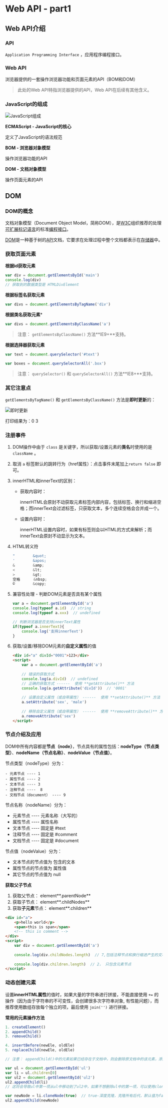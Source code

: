 # Web API - part1

## Web API介绍

### API

`Application Programming Interface` ，应用程序编程接口。

### Web API

浏览器提供的一套操作浏览器功能和页面元素的API（BOM和DOM）

> 此处的Web API特指浏览器提供的API，Web API在后续有其他含义。

### JavaScript的组成

![JavaScript组成](media/JavaScript组成.png)

**ECMAScript - JavaScript的核心**

定义了JavaScript的语法规范

**BOM - 浏览器对象模型**

操作浏览器功能的API

**DOM - 文档对象模型**

操作页面元素的API

## DOM

### DOM的概念

文档对象模型（Document Object Model，简称DOM），是[W3C](https://baike.baidu.com/item/W3C)组织推荐的处理[可扩展标记语言](https://baike.baidu.com/item/%E5%8F%AF%E6%89%A9%E5%B1%95%E7%BD%AE%E6%A0%87%E8%AF%AD%E8%A8%80)的标准[编程接口](https://baike.baidu.com/item/%E7%BC%96%E7%A8%8B%E6%8E%A5%E5%8F%A3)。

[DOM](https://baike.baidu.com/item/DOM/50288)是一种基于树的[API](https://baike.baidu.com/item/API/10154)文档，它要求在处理过程中整个文档都表示在[存储器](https://baike.baidu.com/item/%E5%AD%98%E5%82%A8%E5%99%A8)中。

### 获取页面元素

**根据id获取元素**

```js
var div = document.getElementsById('main')
console.log(div)
// 获取到的数据类型是 HTMLDivElement
```

**根据标签名获取元素**

```js
var divs = document.getElementsByTagName('div')
```

**根据类名获取元素***

```js
var divs = document.getElementsByClassName('a')
```

> 注意： `getElementsByClassName()` 方法**IE9+**支持。

**根据选择器获取元素**

```js
var text = document.querySelector('#text')

var boxes = document.querySelectorAll('.box')
```

> 注意： `querySelector()` 和 `querySelectorAll()` 方法**IE8+**支持。

### 其它注意点

`getElementsByTagName()` 和 `getElementsByClassName()` 方法是**即时更新**的：

![即时更新](media/jishigengxin.png)

打印结果为：0  3

### 注册事件

1. DOM操作中由于 `class` 是关键字，所以获取/设置元素的**类名**时使用的是 `className` 。

2. 取消 `a` 标签默认的跳转行为（href属性）：点击事件末尾加上`return false` 即可。

3. innerHTML和innerText的区别：

   - 获取内容时：

     innerHTML会原封不动获取元素标签内部内容，包括标签、换行和缩进空格；而innerText会过滤标签，只获取文本，多个连续空格会合并成一个。

   - 设置内容时：

     innerHTML设置内容时，如果有标签则会以HTML的方式来解析；而innerText会原封不动显示为文本。

4. HTML转义符

   ```js
   "		&quot;
   '		&apos;
   & 		&amp;
   <		&lt;
   >		&gt;
   空格	   &nbsp;
   ©		&copy;
   ```

5. 兼容性处理 - 判断DOM元素是否具有某个属性

   ```js
   var a = document.getElementById('a')
   console.log(typeof a.id)  // string
   console.log(typeof a.xxx)  // undefined
   
   // 判断浏览器是否支持innerText属性
   if(typeof a.innerText){
       console.log('支持innerText')
   }
   ```

6. 获取/设置/移除DOM元素的**自定义属性**的值

   ```html
   <div id="a" divId="0001">123</div>
   <script>
       var a = document.getElementById('a')
       
       // 错误的获取方式
       console.log(a.divId)  // undefined
       // 正确的获取方式 ------  使用 **getAttribute()** 方法
       console.log(a.getAttribute('divId'))  // '0001'
       
       // 设置自定义属性（或自带属性） ------  使用 **setAttribute()** 方法
       a.setAttribute('sex', 'male')
       
       // 移除自定义属性（或自带属性） ------  使用 **removeAttribute()** 方法
       a.removeAttribute('sex')
   </script>
   ```

### 节点介绍及应用

   DOM中所有内容都是**节点（node）**，节点具有的属性包括：**nodeType（节点类型）**、**nodeName（节点名称）**、**nodeValue（节点值）**。

   节点类型（nodeType）分为：

    - 元素节点 ---- 1
    - 属性节点 ---- 2
    - 文本节点 ---- 3
    - 注释节点 ----  8
    - 文档节点（document） ---- 9

   节点名称（nodeName）分为：

   - 元素节点 ---- 元素名称（大写的）
   - 属性节点 ---- 属性名称
   - 文本节点 ---- 固定是 #text
   - 注释节点 ---- 固定是 #comment
   - 文档节点 ---- 固定是 #document

   节点值（nodeValue）分为：

   - 文本节点的节点值为 包含的文本
   - 属性节点的节点值为 属性值
   - 其它节点的节点值为 null

   **获取父子节点**

   1. 获取父节点： element**.parentNode**
   2. 获取子节点： element**.childNodes**
   3. 获取**子元素**节点： element**.children**

   ```html
   <div id="a">
       <p>hello world</p>
       <span>this is span</span>
       <!-- this is comment -->
   </div>
   <script>
       var div = document.getElementById('a')
       
       console.log(div.childNodes.length)  // 7,包括注释节点和换行缩进产生的文本节点
       
       console.log(div.children.length)  // 2， 只包含元素节点
   </script>
   ```

### 动态创建元素

设置**innerHTML属性**的值时，如果大量的字符串进行拼接，不能直接使用 `+=` 的操作（因为由于字符串的不可变性，会创建很多次字符串对象, 有性能问题），而推荐使用数组存放每个独立的项，最后使用 `join('')` 进行拼接。

**常用的元素操作方法**

```js
1. createElement()
2. appendChild()
3. removeChild()

4. insertBefore(newEle, oldEle)
5. replaceChild(newEle, oldEle)

// 注意： appendChild()中的元素如果已经存在于文档中，则会删除原文档中的该元素，添加到新的位置。如下代码所示：

var ul = document.getElementById('ul')
var li = ul.children[0]
var ul2 = document.getElementById('ul2')
ul2.appendChild(li)  
// 这将会导致ul中第一项从ul中移动到了ul2中，如果不想删除ul中的第一项，可以使用cloneNode()方法复制一个相同的节点：

var newNode = li.cloneNode(true)  // true-深度克隆，克隆所有后代，默认值为false
ul2.appendChild(newNode)
```



